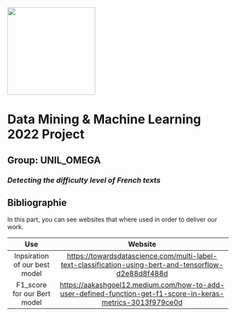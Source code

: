 <img src = 'https://upload.wikimedia.org/wikipedia/commons/thumb/7/77/Logo_HEC_Lausanne.png/640px-Logo_HEC_Lausanne.png' width="200">

# **Data Mining & Machine Learning 2022 Project**
## Group: UNIL_OMEGA 
### *Detecting the difficulty level of French texts* 


## Bibliographie
In this part, you can see websites that where used in order to deliver our work.

|Use|Website|
| :---: |:---: |
|Inpsiration of our best model|https://towardsdatascience.com/multi-label-text-classification-using-bert-and-tensorflow-d2e88d8f488d|
|F1_score for our Bert model|https://aakashgoel12.medium.com/how-to-add-user-defined-function-get-f1-score-in-keras-metrics-3013f979ce0d|




